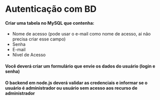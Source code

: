# Autenticação com BD
#### Criar uma tabela no MySQL que contenha:
- Nome de acesso (pode usar o e-mail como nome de acesso, ai não precisa criar esse campo)
- Senha
- E-mail
- Nível de Acesso

#### Você deverá criar um formulário que envie os dados do usuário (login e senha)

#### O backend em node.js deverá validar as credenciais e informar se o usuário é administrador ou usuário sem acesso aos recurso de administrador
